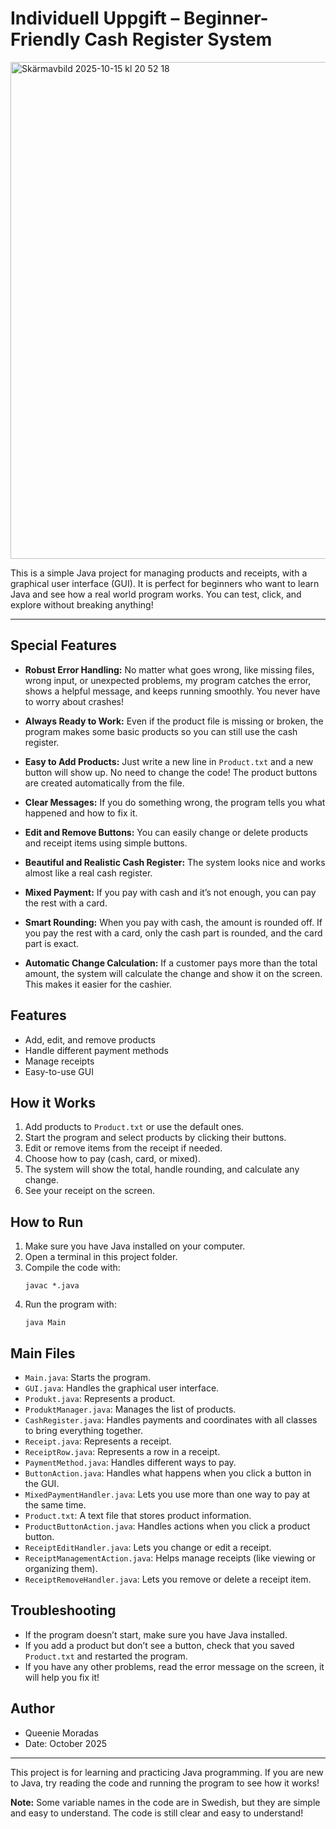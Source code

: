 
# Individuell Uppgift – Beginner-Friendly Cash Register System

<img width="997" height="795" alt="Skärmavbild 2025-10-15 kl  20 52 18" src="https://github.com/user-attachments/assets/e2b22dc3-4387-4308-8dd4-e4b6c799940a" />


This is a simple Java project for managing products and receipts, with a graphical user interface (GUI). It is perfect for beginners who want to learn Java and see how a real world program works. You can test, click, and explore without breaking anything!

---

## Special Features

- **Robust Error Handling:** No matter what goes wrong, like missing files, wrong input, or unexpected problems, my program catches the error, shows a helpful message, and keeps running smoothly. You never have to worry about crashes!
  
- **Always Ready to Work:** Even if the product file is missing or broken, the program makes some basic products so you can still use the cash register.
  
- **Easy to Add Products:** Just write a new line in `Product.txt` and a new button will show up. No need to change the code! The product buttons are created automatically from the file.
  
- **Clear Messages:** If you do something wrong, the program tells you what happened and how to fix it.
  
- **Edit and Remove Buttons:** You can easily change or delete products and receipt items using simple buttons.
  
- **Beautiful and Realistic Cash Register:** The system looks nice and works almost like a real cash register.
  
- **Mixed Payment:** If you pay with cash and it’s not enough, you can pay the rest with a card.
  
- **Smart Rounding:** When you pay with cash, the amount is rounded off. If you pay the rest with a card, only the cash part is rounded, and the card part is exact.
  
- **Automatic Change Calculation:** If a customer pays more than the total amount, the system will calculate the change and show it on the screen. This makes it easier for the cashier.

## Features
- Add, edit, and remove products
- Handle different payment methods
- Manage receipts
- Easy-to-use GUI

## How it Works
1. Add products to `Product.txt` or use the default ones.
2. Start the program and select products by clicking their buttons.
3. Edit or remove items from the receipt if needed.
4. Choose how to pay (cash, card, or mixed).
5. The system will show the total, handle rounding, and calculate any change.
6. See your receipt on the screen.

## How to Run
1. Make sure you have Java installed on your computer.
2. Open a terminal in this project folder.
3. Compile the code with:
	```
	javac *.java
	```
4. Run the program with:
	```
	java Main
	```

## Main Files
- `Main.java`: Starts the program.
- `GUI.java`: Handles the graphical user interface.
- `Produkt.java`: Represents a product.
- `ProduktManager.java`: Manages the list of products.
- `CashRegister.java`: Handles payments and coordinates with all classes to bring everything together.
- `Receipt.java`: Represents a receipt.
- `ReceiptRow.java`: Represents a row in a receipt.
- `PaymentMethod.java`: Handles different ways to pay.
- `ButtonAction.java`: Handles what happens when you click a button in the GUI.
- `MixedPaymentHandler.java`: Lets you use more than one way to pay at the same time.
- `Product.txt`: A text file that stores product information.
- `ProductButtonAction.java`: Handles actions when you click a product button.
- `ReceiptEditHandler.java`: Lets you change or edit a receipt.
- `ReceiptManagementAction.java`: Helps manage receipts (like viewing or organizing them).
- `ReceiptRemoveHandler.java`: Lets you remove or delete a receipt item.

## Troubleshooting
- If the program doesn’t start, make sure you have Java installed.
- If you add a product but don’t see a button, check that you saved `Product.txt` and restarted the program.
- If you have any other problems, read the error message on the screen, it will help you fix it!

## Author
- Queenie Moradas
- Date: October 2025

---
This project is for learning and practicing Java programming. If you are new to Java, try reading the code and running the program to see how it works!

**Note:** Some variable names in the code are in Swedish, but they are simple and easy to understand. The code is still clear and easy to understand!

